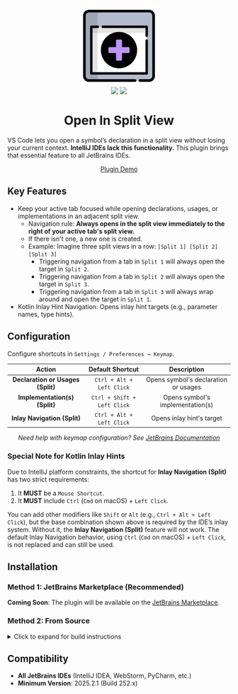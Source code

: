 <div align="center">
  <img src="https://raw.githubusercontent.com/insilications/OpenInSplitView/master/assets/plugin_logo.png" />
</div>
<div align="center">
  <a href="https://plugins.jetbrains.com/plugin/PLUGIN_ID"><img src="https://img.shields.io/jetbrains/plugin/v/PLUGIN_ID.svg" /></a>
  <a href="https://plugins.jetbrains.com/plugin/PLUGIN_ID"><img src="https://img.shields.io/jetbrains/plugin/d/PLUGIN_ID.svg" /></a>
</div>

<div align="center">

# Open In Split View

</div>

VS Code lets you open a symbol’s declaration in a split view without losing your current context. **IntelliJ IDEs lack
this functionality.** This plugin brings that essential feature to all JetBrains IDEs.

<div align="center">

[Plugin Demo](https://github.com/user-attachments/assets/8bfffa9f-d6d0-4c5a-bc6f-438284101352)

</div>

## Key Features

- Keep your active tab focused while opening declarations, usages, or implementations in an adjacent split view.
  - Navigation rule: **Always opens in the split view immediately to the right of your active tab's split view.**
  - If there isn't one, a new one is created.
  - Example: Imagine three split views in a row: `[Split 1] [Split 2] [Split 3]`
    - Triggering navigation from a tab in `Split 1` will always open the target in `Split 2`.
    - Triggering navigation from a tab in `Split 2` will always open the target in `Split 3`.
    - Triggering navigation from a tab in `Split 3` will always wrap around and open the target in `Split 1`.
- Kotlin Inlay Hint Navigation: Opens inlay hint targets (e.g., parameter names, type hints).

## Configuration

Configure shortcuts in `Settings / Preferences → Keymap`.

<div align="center">

|              Action               |      Default Shortcut       |             Description              |
| :-------------------------------: | :-------------------------: | :----------------------------------: |
| **Declaration or Usages (Split)** |  `Ctrl + Alt + Left Click`  | Opens symbol's declaration or usages |
|   **Implementation(s) (Split)**   | `Ctrl + Shift + Left Click` |   Opens symbol's implementation(s)   |
|   **Inlay Navigation (Split)**    |  `Ctrl + Alt + Left Click`  |      Opens inlay hint's target       |

*Need help with keymap configuration? See
[JetBrains Documentation](https://www.jetbrains.com/help/idea/configuring-keyboard-and-mouse-shortcuts.html)*

</div>

### Special Note for Kotlin Inlay Hints

Due to IntelliJ platform constraints, the shortcut for **Inlay Navigation (Split)** has two strict requirements:

1. It **MUST** be a `Mouse Shortcut`.
2. It **MUST** include `Ctrl` (`Cmd` on macOS) + `Left Click`.

You can add other modifiers like `Shift` or `Alt` (e.g., `Ctrl + Alt + Left Click`), but the base combination shown
above is required by the IDE’s inlay system. Without it, the **Inlay Navigation (Split)** feature will
not work. The default Inlay Navigation behavior, using `Ctrl` (`Cmd` on macOS) + `Left Click`, is not replaced and can
still be used.

## Installation

### Method 1: JetBrains Marketplace (Recommended)

**Coming Soon**: The plugin will be available on the [JetBrains Marketplace](https://plugins.jetbrains.com/).

### Method 2: From Source

<details>
<summary>Click to expand for build instructions</summary>

1. Clone this repository: `git clone <repository_url>`.
2. Build the plugin using the Gradle wrapper: `./gradlew buildPlugin` (requires JDK 21+, Kotlin 2.2+ and Gradle 9.0+).
3. The plugin `.zip` file will be created in `build/distributions/`.
4. Install it in the IDE via: `Settings → Plugins → ⚙️ → Install Plugin from Disk...`.
5. Select the `.zip` from `build/distributions/`

</details>

## Compatibility

- **All JetBrains IDEs** (IntelliJ IDEA, WebStorm, PyCharm, etc.)
- **Minimum Version**: 2025.2.1 (Build 252.x)

